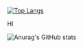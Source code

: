 [![Top Langs](https://github-readme-stats.vercel.app/api/top-langs/?username=ywur7t)](https://github.com/anuraghazra/github-readme-stats)

HI

![Anurag's GitHub stats](https://github-readme-stats.vercel.app/api?username=ywur7t&show_icons=true&theme=gotham)
